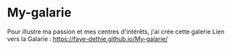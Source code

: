 # My-galarie
Pour illustre ma passion et mes centres d'intérêts, j'ai crée cette galerie
Lien vers la Galarie : https://faye-dethie.github.io/My-galarie/
